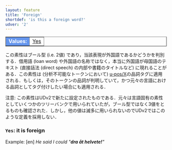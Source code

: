 ```yaml
---
layout: feature
title: 'Foreign'
shortdef: 'is this a foreign word?'
udver: '2'
---
```


<table class="typeindex" border="1">
<tr>
  <td style="background-color:cornflowerblue;color:white"><strong>Values:</strong> </td>
  <td><a href="#Yes">Yes</a></td>
</tr>
</table>

この素性はブール型 (i.e. 2値) であり，当該表現が外国語であるかどうかを判別する．借用語 (loan word) や外国語の名称ではなく，本当に外国語が母国語のテキスト (直接話法 (direct speech) の内部や書籍のタイトルなど) に現れることがある．この素性は (分析不可能なトークンにおいて) [u-pos/X]()の品詞タグに適用される．もしくは，そのトークンの品詞が判明していて，かつ元々の言語における品詞としてタグ付けしたい場合にも適用される．

注意: この素性はUDv2で新たに設定されたものである．元々は言語固有の素性としていくつかのツリーバンクで用いられていたが，ブール型ではなく3値をとるものも確認された．しかし，他の値は滅多に用いられないのでUDv2ではこのような定義を採用しない．

### <a name="Yes">`Yes`</a>: it is foreign

Example: [en] _He said I could "<b>dra åt helvete!</b>"_